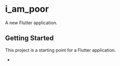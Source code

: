 # i_am_poor

A new Flutter application.

## Getting Started

This project is a starting point for a Flutter application.

-
